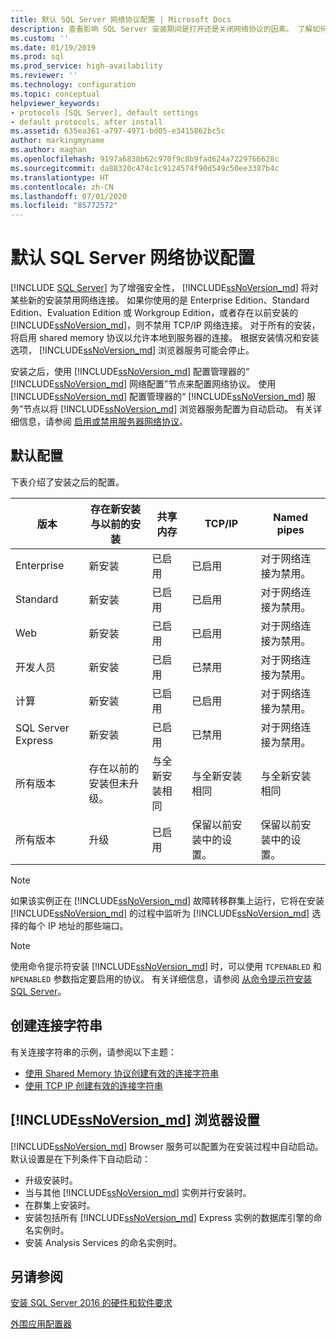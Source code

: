 ```yaml
---
title: 默认 SQL Server 网络协议配置 | Microsoft Docs
description: 查看影响 SQL Server 安装期间是打开还是关闭网络协议的因素。 了解如何在安装后配置协议。
ms.custom: ''
ms.date: 01/19/2019
ms.prod: sql
ms.prod_service: high-availability
ms.reviewer: ''
ms.technology: configuration
ms.topic: conceptual
helpviewer_keywords:
- protocols [SQL Server], default settings
- default protocols, after install
ms.assetid: 635ea361-a797-4971-bd05-e3415862bc5c
author: markingmyname
ms.author: maghan
ms.openlocfilehash: 9197a6838b62c970f9c8b9fad624a7229766628c
ms.sourcegitcommit: da88320c474c1c9124574f90d549c50ee3387b4c
ms.translationtype: HT
ms.contentlocale: zh-CN
ms.lasthandoff: 07/01/2020
ms.locfileid: "85772572"
---
```

# <a name="default-sql-server-network-protocol-configuration"></a>默认 SQL Server 网络协议配置
 [!INCLUDE [SQL Server](../../includes/applies-to-version/sqlserver.md)]
为了增强安全性， [!INCLUDE[ssNoVersion_md](../../includes/ssnoversion-md.md)] 将对某些新的安装禁用网络连接。 如果你使用的是 Enterprise Edition、Standard Edition、Evaluation Edition 或 Workgroup Edition，或者存在以前安装的 [!INCLUDE[ssNoVersion_md](../../includes/ssnoversion-md.md)]，则不禁用 TCP/IP 网络连接。 对于所有的安装，将启用 shared memory 协议以允许本地到服务器的连接。 根据安装情况和安装选项， [!INCLUDE[ssNoVersion_md](../../includes/ssnoversion-md.md)] 浏览器服务可能会停止。

安装之后，使用 [!INCLUDE[ssNoVersion_md](../../includes/ssnoversion-md.md)] 配置管理器的“ [!INCLUDE[ssNoVersion_md](../../includes/ssnoversion-md.md)] 网络配置”节点来配置网络协议。 使用 [!INCLUDE[ssNoVersion_md](../../includes/ssnoversion-md.md)] 配置管理器的“ [!INCLUDE[ssNoVersion_md](../../includes/ssnoversion-md.md)] 服务”节点以将 [!INCLUDE[ssNoVersion_md](../../includes/ssnoversion-md.md)] 浏览器服务配置为自动启动。 有关详细信息，请参阅 [启用或禁用服务器网络协议](../../database-engine/configure-windows/enable-or-disable-a-server-network-protocol.md)。


## <a name="default-configuration"></a>默认配置

下表介绍了安装之后的配置。

|版本 | 存在新安装与以前的安装 | 共享内存 | TCP/IP | Named pipes|
| -------- | -- | -- | -- | --  |  
|Enterprise | 新安装 | 已启用 | 已启用 | 对于网络连接为禁用。|
|Standard | 新安装 | 已启用 | 已启用 | 对于网络连接为禁用。|
|Web | 新安装 | 已启用 | 已启用 | 对于网络连接为禁用。|
|开发人员 | 新安装 | 已启用 | 已禁用 | 对于网络连接为禁用。|
|计算 | 新安装 | 已启用 | 已启用 | 对于网络连接为禁用。|
|SQL Server Express | 新安装 | 已启用 | 已禁用 | 对于网络连接为禁用。|
|所有版本 | 存在以前的安装但未升级。 | 与全新安装相同 | 与全新安装相同 | 与全新安装相同|
|所有版本 | 升级 | 已启用 | 保留以前安装中的设置。 | 保留以前安装中的设置。|


>[!NOTE]
> 如果该实例正在 [!INCLUDE[ssNoVersion_md](../../includes/ssnoversion-md.md)] 故障转移群集上运行，它将在安装 [!INCLUDE[ssNoVersion_md](../../includes/ssnoversion-md.md)] 的过程中监听为 [!INCLUDE[ssNoVersion_md](../../includes/ssnoversion-md.md)] 选择的每个 IP 地址的那些端口。
 
>[!NOTE]
> 使用命令提示符安装 [!INCLUDE[ssNoVersion_md](../../includes/ssnoversion-md.md)] 时，可以使用 `TCPENABLED` 和 `NPENABLED` 参数指定要启用的协议。 有关详细信息，请参阅 [从命令提示符安装 SQL Server](../../database-engine/install-windows/install-sql-server-2016-from-the-command-prompt.md)。

## <a name="creating-a-connection-string"></a>创建连接字符串

有关连接字符串的示例，请参阅以下主题：
* [使用 Shared Memory 协议创建有效的连接字符串](../../tools/configuration-manager/creating-a-valid-connection-string-using-shared-memory-protocol.md)
* [使用 TCP IP 创建有效的连接字符串](../../tools/configuration-manager/creating-a-valid-connection-string-using-tcp-ip.md)



## <a name="ssnoversion_md-browser-settings"></a>[!INCLUDE[ssNoVersion_md](../../includes/ssnoversion-md.md)] 浏览器设置

[!INCLUDE[ssNoVersion_md](../../includes/ssnoversion-md.md)] Browser 服务可以配置为在安装过程中自动启动。 默认设置是在下列条件下自动启动：

* 升级安装时。
* 当与其他 [!INCLUDE[ssNoVersion_md](../../includes/ssnoversion-md.md)] 实例并行安装时。
* 在群集上安装时。
* 安装包括所有 [!INCLUDE[ssNoVersion_md](../../includes/ssnoversion-md.md)] Express 实例的数据库引擎的命名实例时。
* 安装 Analysis Services 的命名实例时。

## <a name="see-also"></a>另请参阅

[安装 SQL Server 2016 的硬件和软件要求](../../sql-server/install/hardware-and-software-requirements-for-installing-sql-server.md)

[外围应用配置器](../../relational-databases/security/surface-area-configuration.md)  



